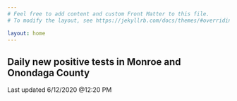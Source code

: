 ```yaml
---
# Feel free to add content and custom Front Matter to this file.
# To modify the layout, see https://jekyllrb.com/docs/themes/#overriding-theme-defaults

layout: home
---
```

## Daily new positive tests in Monroe and Onondaga County

Last updated 6/12/2020 @12:20 PM
